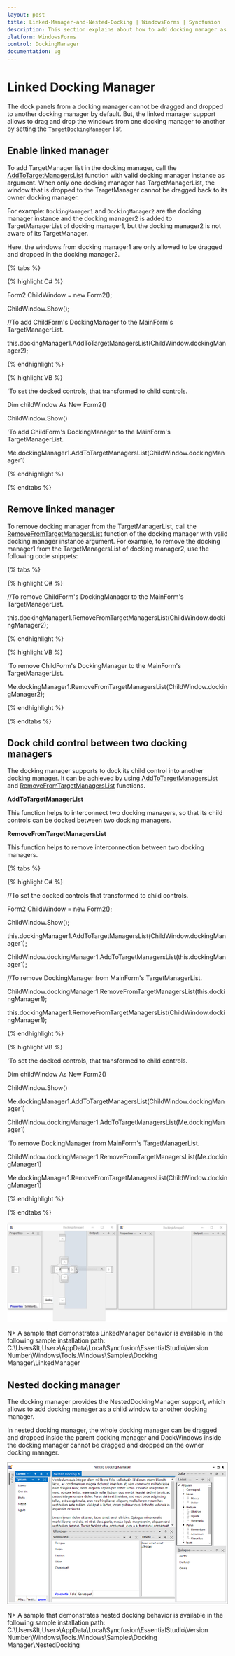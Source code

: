 ```yaml
---
layout: post
title: Linked-Manager-and-Nested-Docking | WindowsForms | Syncfusion
description: This section explains about how to add docking manager as a child window to another docking manager
platform: WindowsForms
control: DockingManager
documentation: ug
---
```



# Linked Docking Manager

The dock panels from a docking manager cannot be dragged and dropped to another docking manager by default. But, the linked manager support allows to drag and drop the windows from one docking manager to another by setting the `TargetDockingManager` list.

## Enable linked manager

To add TargetManager list in the docking manager, call the [AddToTargetManagersList](https://help.syncfusion.com/cr/cref_files/windowsforms/Syncfusion.Tools.Windows~Syncfusion.Windows.Forms.Tools.DockingManager~AddToTargetManagersList.html) function with valid docking manager instance as argument. When only one docking manager has TargetManagerList, the window that is dropped to the TargetManager cannot be dragged back to its owner docking manager.

For example: `DockingManager1` and `DockingManager2` are the docking manager instance and the docking manager2 is added to TargetManagerList of docking manager1, but the docking manager2 is not aware of its TargetManager.

Here, the windows from docking manager1 are only allowed to be dragged and dropped in the docking manager2.


{% tabs %}

{% highlight C# %}

Form2 ChildWindow = new Form2();

ChildWindow.Show();

//To add ChildForm's DockingManager to the MainForm's TargetManagerList. 

this.dockingManager1.AddToTargetManagersList(ChildWindow.dockingManager2);

{% endhighlight %}

{% highlight VB %}

'To set the docked controls, that transformed to child controls.

Dim childWindow As New Form2()

ChildWindow.Show()

'To add ChildForm's DockingManager to the MainForm's TargetManagerList.

Me.dockingManager1.AddToTargetManagersList(ChildWindow.dockingManager1)

{% endhighlight %}

{% endtabs %}

## Remove linked manager

To remove docking manager from the TargetManagerList, call the [RemoveFromTargetManagersList](https://help.syncfusion.com/cr/cref_files/windowsforms/Syncfusion.Tools.Windows~Syncfusion.Windows.Forms.Tools.DockingManager~RemoveFromTargetManagersList.html) function of the docking manager with valid docking manager instance argument. For example, to remove the docking manager1 from the TargetManagersList of docking manager2, use the following code snippets:

{% tabs %}

{% highlight C# %}

//To remove ChildForm's DockingManager to the MainForm's TargetManagerList. 

this.dockingManager1.RemoveFromTargetManagersList(ChildWindow.dockingManager2);

{% endhighlight %}

{% highlight VB %}

'To remove ChildForm's DockingManager to the MainForm's TargetManagerList. 

Me.dockingManager1.RemoveFromTargetManagersList(ChildWindow.dockingManager2);

{% endhighlight %}

{% endtabs %}

## Dock child control between two docking managers

The docking manager supports to dock its child control into another docking manager. It can be achieved by using [AddToTargetManagersList](https://help.syncfusion.com/cr/cref_files/windowsforms/Syncfusion.Tools.Windows~Syncfusion.Windows.Forms.Tools.DockingManager~AddToTargetManagersList.html) and [RemoveFromTargetManagersList](https://help.syncfusion.com/cr/cref_files/windowsforms/Syncfusion.Tools.Windows~Syncfusion.Windows.Forms.Tools.DockingManager~RemoveFromTargetManagersList.html) functions.

**AddToTargetManagerList**

This function helps to interconnect two docking managers, so that its child controls can be docked between two docking managers.

**RemoveFromTargetManagersList**

This function helps to remove interconnection between two docking managers.

{% tabs %}

{% highlight C# %}

//To set the docked controls that transformed to child controls.

Form2 ChildWindow = new Form2();

ChildWindow.Show();

this.dockingManager1.AddToTargetManagersList(ChildWindow.dockingManager1);

ChildWindow.dockingManager1.AddToTargetManagersList(this.dockingManager1);
  
//To remove DockingManager from MainForm's TargetManagerList. 

ChildWindow.dockingManager1.RemoveFromTargetManagersList(this.dockingManager1);

this.dockingManager1.RemoveFromTargetManagersList(ChildWindow.dockingManager1);

{% endhighlight %}

{% highlight VB %}

'To set the docked controls, that transformed to child controls.

Dim childWindow As New Form2()

ChildWindow.Show()

Me.dockingManager1.AddToTargetManagersList(ChildWindow.dockingManager1)

ChildWindow.dockingManager1.AddToTargetManagersList(Me.dockingManager1)
  
'To remove DockingManager from MainForm's TargetManagerList. 

ChildWindow.dockingManager1.RemoveFromTargetManagersList(Me.dockingManager1)

Me.dockingManager1.RemoveFromTargetManagersList(ChildWindow.dockingManager1)

{% endhighlight %}

{% endtabs %}

![Linked Docking Manager to dock one panel to another window](Images/LinkedManagerandNestedDocking_img1.jpeg)

N> A sample that demonstrates LinkedManager behavior is available in the following sample installation path:
C:\Users\&lt;User&gt;\AppData\Local\Syncfusion\EssentialStudio\Version Number\Windows\Tools.Windows\Samples\Docking Manager\LinkedManager

## Nested docking manager

The docking manager provides the NestedDockingManager support, which allows to add docking manager as a child window to another docking manager.

In nested docking manager, the whole docking manager can be dragged and dropped inside the parent docking manager and DockWindows inside the docking manager cannot be dragged and dropped on the owner docking manager.

![Complex layout DockingManager](Images/NestedDocking.png)

N> A sample that demonstrates nested docking behavior is available in the following sample installation path:
C:\Users\&lt;User&gt;\AppData\Local\Syncfusion\EssentialStudio\Version Number\Windows\Tools.Windows\Samples\Docking Manager\NestedDocking
